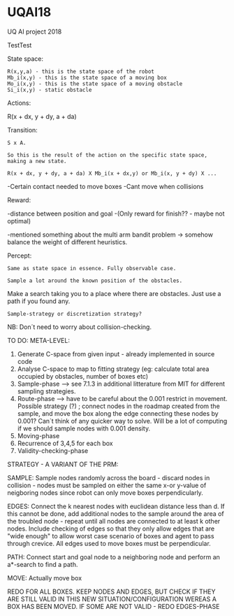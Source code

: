 # UQAI18
UQ AI project 2018

TestTest

State space:

	R(x,y,a) - this is the state space of the robot
	Mb_i(x,y) - this is the state space of a moving box
	Mo_i(x,y) - this is the state space of a moving obstacle
	Si_i(x,y) - static obstacle


Actions:

R(x + dx, y + dy, a + da)

Transition:

	S x A. 

	So this is the result of the action on the specific state space, making a new state.

	R(x + dx, y + dy, a + da) X Mb_i(x + dx,y) or Mb_i(x, y + dy) X ...


-Certain contact needed to move boxes
-Cant move when collisions

Reward:

-distance between position and goal
-(Only reward for finish?? - maybe not optimal)

-mentioned something about the multi arm bandit problem -> somehow balance the weight of different heuristics.

Percept:

	Same as state space in essence. Fully observable case.

	Sample a lot around the known position of the obstacles.


Make a search taking you to a place where there are obstacles. Just use a path if you found any.



	Sample-strategy or discretization strategy?

NB: Don´t need to worry about collision-checking.


TO DO: META-LEVEL:
1) Generate C-space from given input - already implemented in source code
2) Analyse C-space to map to fitting strategy (eg: calculate total area occupied by obstacles, number of boxes etc)
3) Sample-phase
	--> see 7.1.3 in additional litterature from MIT for different sampling strategies. 
4) Route-phase
	--> have to be careful about the 0.001 restrict in movement. Possible strategy (?) ; connect nodes in the 			roadmap created from the sample, and move the box along the edge connecting these nodes by 0.001? Can´t 			think 	of any quicker way to solve. Will be a lot of computing if we should sample nodes with 0.001 			density.
5) Moving-phase
6) Recurrence of 3,4,5 for each box
7) Validity-checking-phase



STRATEGY - A VARIANT OF THE PRM: 

SAMPLE: Sample nodes randomly across the board - discard nodes in collision - nodes must be sampled on either the same x-or y-value of neigboring nodes since robot can only move boxes perpendicularly.  

EDGES: Connect the k nearest nodes with euclidean distance less than d. If this cannot be done, add additional nodes to the sample around the area of the troubled node - repeat until all nodes are connected to at least k other nodes. Include checking of edges so that they only allow edges that are "wide enough" to allow worst case scenario of boxes and agent to pass through crevice. All edges used to move boxes must be perpendicular.

PATH: Connect start and goal node to a neighboring node and perform an a*-search to find a path. 

MOVE: Actually move box

REDO FOR ALL BOXES. KEEP NODES AND EDGES, BUT CHECK IF THEY ARE STILL VALID IN THIS NEW SITUATION/CONFIGURATION WEREAS A BOX HAS BEEN MOVED. IF SOME ARE NOT VALID - REDO EDGES-PHASE
